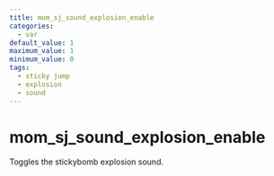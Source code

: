 ```yaml
---
title: mom_sj_sound_explosion_enable
categories:
  - var
default_value: 1
maximum_value: 1
minimum_value: 0
tags:
  - sticky jump
  - explosion
  - sound
---
```


# mom_sj_sound_explosion_enable

Toggles the stickybomb explosion sound.
